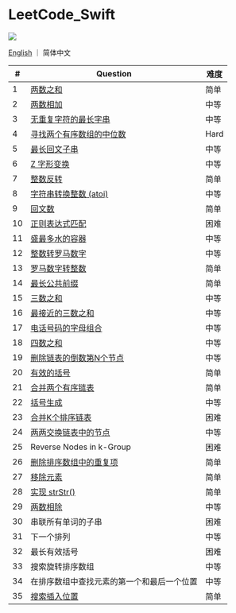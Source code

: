 # LeetCode_Swift

![](https://img.shields.io/badge/language-swift-green.svg)

[English](README.md) ｜ 简体中文

| #    | Question                                                     | 难度 |
| ---- | ------------------------------------------------------------ | ---- |
| 1    | [两数之和](Easy/0001.two-sum/README-zh_CN.md)                | 简单 |
| 2    | [两数相加](Medium/0002.add-two-numbers/README-zh_CN.md)      | 中等 |
| 3    | [无重复字符的最长字串](Medium/0003.longest-substring-without-repeating-characters/README-zh_CN.md) | 中等 |
| 4    | [寻找两个有序数组的中位数](Hard/0004.median-of-two-sorted-arrays/README-zh_CN.md) | Hard |
| 5    | [最长回文子串](Medium/0005.longest-palindromic-substring/README-zh_CN.md) | 中等 |
| 6    | [Z 字形变换](Medium/0006.zigzag-conversion/README-zh_CN.md)  | 中等 |
| 7    | [整数反转](Easy/0007.reverse-integer/README-zh_CN.md)        | 简单 |
| 8    | [字符串转换整数 (atoi)](Medium/0008.string-to-integer/README-zh_CN.md) | 中等 |
| 9    | [回文数](Easy/0009.palindrome-number/README-zh_CN.md)        | 简单 |
| 10   | [正则表达式匹配](Hard/0010.regular-expression-matching/README-zh_CN.md) | 困难 |
| 11   | [盛最多水的容器](Medium/0011.container-with-most-water/README-zh_CN.md) | 中等 |
| 12   | [整数转罗马数字](Medium/0012.integer-to-roman/README-zh_CN.md) | 中等 |
| 13   | [罗马数字转整数](Easy/0013.roman-to-integer/README-zh_CN.md)   | 简单 |
| 14   | [最长公共前缀](Easy/0014.longest-common-prefix/README-zh_CN.md) | 简单 |
| 15   | [三数之和](Medium/0015.3sum/README-zh_CN.md)                 | 中等 |
| 16   | [最接近的三数之和](Medium/0016.3sum-closest/README-zh_CN.md) | 中等 |
| 17   | [电话号码的字母组合](Medium/0017.letter-combinations-of-a-phone-number/README-zh_CN.md) | 中等 |
| 18   | [四数之和](Medium/0018.4sum/README-zh_CN.md)                 | 中等 |
| 19   | [删除链表的倒数第N个节点](Medium/0019.remove-nth-node-from-end-of-list/README-zh_CN.md) | 中等 |
| 20   | [有效的括号](Easy/0020.valid-parentheses/README-zh_CN.md)    | 简单 |
| 21   | [合并两个有序链表](Easy/0021.merge-two-sorted-lists/README-zh_CN.md) | 简单 |
| 22   | [括号生成](Medium/0022.generate-parentheses/README-zh_CN.md) | 中等 |
| 23   | [合并K个排序链表](Hard/0023.merge-k-sorted-lists/README-zh_CN.md) | 困难 |
| 24   | [两两交换链表中的节点](Medium/0024.swap-nodes-in-pairs/README-zh_CN.md) | 中等 |
| 25   | Reverse Nodes in k-Group                                     | 困难 |
| 26   | [删除排序数组中的重复项](Easy/0026.remove-duplicates-from-sorted-array/README-zh_CN.md) | 简单 |
| 27   | [移除元素](Easy/0027.remove-element/README-zh_CN.md)         | 简单 |
| 28   | [实现 strStr()](Easy/0028.implement-str-str/README-zh_CN.md) | 简单 |
| 29   | [两数相除](Medium/0029.divide-two-integers/README-zh_CN.md)  | 中等 |
| 30   | 串联所有单词的子串                                           | 困难 |
| 31   | 下一个排列                                                   | 中等 |
| 32   | 最长有效括号                                  | 困难 |
| 33   | 搜索旋转排序数组                                             | 中等 |
| 34   | 在排序数组中查找元素的第一个和最后一个位置      | 中等 |
| 35   | [搜索插入位置](Easy/0035.search-insert-position/README-zh_CN.md) | 简单 |
